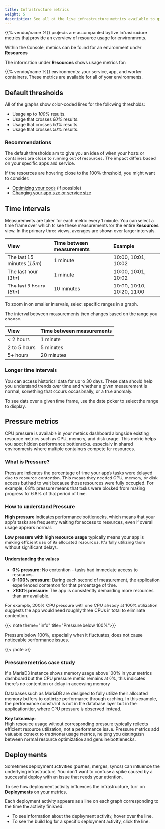 ```yaml
---
title: Infrastructure metrics
weight: 5
description: See all of the live infrastructure metrics available to give you an overview of resource usage.
---
```


{{% vendor/name %}} projects are accompanied by live infrastructure metrics that provide an overview of resource usage for environments.

Within the Console, metrics can be found for an environment under **Resources**.

The information under **Resources** shows usage metrics for:

{{% vendor/name %}} environments: your service, app, and worker containers.
These metrics are available for all of your environments.

## Default thresholds

All of the graphs show color-coded lines for the following thresholds:

- Usage up to _100%_ results.
- Usage that crosses _80%_ results.
- Usage that crosses _90%_ results.
- Usage that crosses _50%_ results.

### Recommendations

The default thresholds aim to give you an idea of when your hosts or containers are close to running out of resources. The impact differs based on your specific apps and service. 

If the resources are hovering close to the 100% threshold, you might want to consider:

* [Optimizing your code](../application-metrics/_index.md) (if possible)
* [Changing your app size or service size](/manage-resources.md)

## Time intervals

Measurements are taken for each metric every 1 minute. You can select a time frame over which to see these measurements for the entire **Resources** view. In the primary three views, averages are shown over larger intervals.

| View                                                                  | Time between measurements                     | Example                      |
| :-------------------------------------------------------------------- | :-------------------------------------------- | :--------------------------- |
| The last 15 minutes (*15m*)                                           | 1 minute                                      | 10:00, 10:01, 10:02          |
| The last hour (*1hr*)                                                 | 1 minute                                      | 10:00, 10:01, 10:02          |
| The last 8 hours (*8hr*)                                              | 10 minutes                                    | 10:00, 10:10, 10:20, 11:00   |

To zoom in on smaller intervals, select specific ranges in a graph.

The interval between measurements then changes based on the range you choose.

| View         | Time between measurements |
| :----------- | :------------------------ |
| < 2 hours    | 1 minute                  |
| 2 to 5 hours | 5 minutes                 |
| 5+ hours     | 20 minutes                |

### Longer time intervals

You can access historical data for up to 30 days. These data should help you understand trends over time and whether a given measurement is normal, something that occurs occasionally, or a true anomaly.

To see data over a given time frame, use the date picker to select the range to display.

## Pressure metrics

CPU pressure is available in your metrics dashboard alongside existing resource metrics such as CPU, memory, and disk usage. This metric helps you spot hidden performance bottlenecks, especially in shared environments where multiple containers compete for resources.

### What is Pressure?

Pressure indicates the percentage of time your app’s tasks were delayed due to resource contention. This means they needed CPU, memory, or disk access but had to wait because those resources were fully occupied. For example, 6.8% pressure means that tasks were blocked from making progress for 6.8% of that period of time. 

### How to understand Pressure

**High pressure** indicates performance bottlenecks, which means that your app's tasks are frequently waiting for access to resources, even if overall usage appears normal.

**Low pressure with high resource usage** typically means your app is making efficient use of its allocated resources. It's fully utilizing them without significant delays.

#### Understanding the values

- **0% pressure:** No contention - tasks had immediate access to resources.  
- **0–100% pressure:** During each second of measurement, the application experienced contention for that percentage of time.  
- **>100% pressure:** The app is consistently demanding more resources than are available. 

For example, 200% CPU pressure with one CPU already at 100% utilization suggests the app would need roughly three CPUs in total to eliminate contention.

{{< note theme="info" title="Pressure below 100%">}}

Pressure below 100%, especially when it fluctuates, does not cause noticeable performance issues.

{{< /note >}}

### Pressure metrics case study

If a MariaDB instance shows memory usage above 100% in your metrics dashboard but the CPU pressure metric remains at 0%, this indicates there’s no contention or delay in accessing memory.

Databases such as MariaDB are designed to fully utilize their allocated memory buffers to optimize performance through caching. In this example, the performance constraint is not in the database layer but in the application tier, where CPU pressure is observed instead.

**Key takeaway:**  
High resource usage without corresponding pressure typically reflects efficient resource utilization, not a performance issue. Pressure metrics add valuable context to traditional usage metrics, helping you distinguish between normal resource optimization and genuine bottlenecks.

## Deployments

Sometimes deployment activities (pushes, merges, syncs) can influence the underlying infrastructure.
You don't want to confuse a spike caused by a successful deploy with an issue that needs your attention.

To see how deployment activity influences the infrastructure, turn on **Deployments** on your metrics.

Each deployment activity appears as a line on each graph corresponding to the time the activity finished.

- To see information about the deployment activity, hover over the line.
- To see the build log for a specific deployment activity, click the line.

